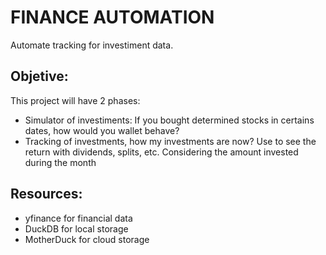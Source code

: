
# FINANCE AUTOMATION
Automate tracking for investiment data. 

## Objetive: 
This project will have 2 phases:

- Simulator of investiments: If you bought determined stocks in certains dates, how would you wallet behave? 
- Tracking of investments, how my investments are now? Use to see the return with dividends, splits, etc. Considering the amount invested during the month


## Resources:

- yfinance for financial data
- DuckDB for local storage
- MotherDuck for cloud storage